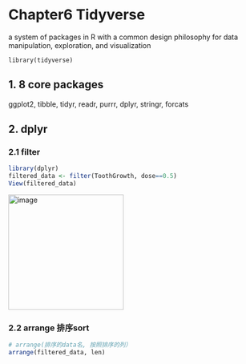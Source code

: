 # Chapter6 Tidyverse

a system of packages in R with a common design philosophy for data manipulation, exploration, and visualization  

``` 
library(tidyverse)
```

## 1. 8 core packages
ggplot2, tibble, tidyr, readr, purrr, dplyr, stringr, forcats  

## 2. dplyr
### 2.1 filter

``` R
library(dplyr)
filtered_data <- filter(ToothGrowth, dose==0.5)
View(filtered_data)
```
<img width="230" alt="image" src="https://user-images.githubusercontent.com/105503216/210123133-70d36ed7-21c6-4997-a63d-eda917acfdc8.png">

### 2.2 arrange 排序sort

``` R
# arrange(排序的data名, 按照排序的列）
arrange(filtered_data, len)
```
